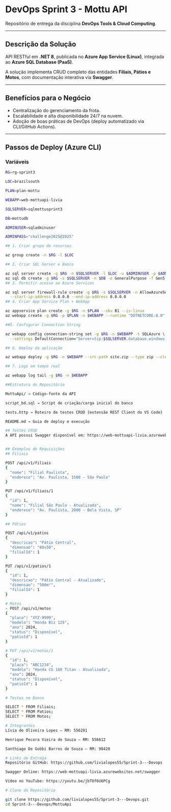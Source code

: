 # DevOps Sprint 3 - Mottu API

Repositório de entrega da disciplina **DevOps Tools & Cloud Computing**.

---

## Descrição da Solução
API RESTful em **.NET 8**, publicada no **Azure App Service (Linux)**, integrada ao **Azure SQL Database (PaaS)**.  

A solução implementa CRUD completo das entidades **Filiais, Pátios e Motos**, com documentação interativa via **Swagger**.

---

##  Benefícios para o Negócio
- Centralização do gerenciamento da frota.  
- Escalabilidade e alta disponibilidade 24/7 na nuvem.  
- Adoção de boas práticas de DevOps (deploy automatizado via CLI/GitHub Actions).  

---

## Passos de Deploy (Azure CLI)

###  Variáveis
```bash
RG=rg-sprint3

LOC=brazilsouth

PLAN=plan-mottu

WEBAPP=web-mottuapi-livia

SQLSERVER=sqlmottusprint3

DB=mottudb

ADMINUSER=sqladminuser

ADMINPASS="challenge2025@2025"

## 1. Criar grupo de recursos

az group create -n $RG -l $LOC

## 2. Criar SQL Server e Banco

az sql server create -g $RG -n $SQLSERVER -l $LOC -u $ADMINUSER -p $ADMINPASS
az sql db create -g $RG -s $SQLSERVER -n $DB -e GeneralPurpose -f Gen5 -c 2
## 3. Permitir acesso ao Azure Services

az sql server firewall-rule create -g $RG -s $SQLSERVER -n AllowAzureServices \
  --start-ip-address 0.0.0.0 --end-ip-address 0.0.0.0
## 4. Criar App Service Plan + WebApp

az appservice plan create -g $RG -n $PLAN --sku B1 --is-linux
az webapp create -g $RG -p $PLAN -n $WEBAPP --runtime "DOTNETCORE:8.0"

##5. Configurar Connection String

az webapp config connection-string set -g $RG -n $WEBAPP -t SQLAzure \
  --settings DefaultConnection="Server=tcp:$SQLSERVER.database.windows.net,1433;Initial Catalog=$DB;User ID=$ADMINUSER;Password=$ADMINPASS;Encrypt=true;"

## 6. Deploy da aplicação

az webapp deploy -g $RG -n $WEBAPP --src-path site.zip --type zip --clean true

## 7. Logs em tempo real

az webapp log tail -g $RG -n $WEBAPP

##Estrutura do Repositório

MottuApi/ → Código-fonte da API

script_bd.sql → Script de criação/carga inicial do banco

tests.http → Roteiro de testes CRUD (extensão REST Client do VS Code)

README.md → Guia de deploy e execução

## Testes CRUD
A API possui Swagger disponível em: https://web-mottuapi-livia.azurewebsites.net/swagger/index.html


## Exemplos de Requisições
## Filiais

POST /api/v1/filiais
{
  "nome": "Filial Paulista",
  "endereco": "Av. Paulista, 1500 - São Paulo"
}

PUT /api/v1/filiais/1
{
  "id": 1,
  "nome": "Filial São Paulo - Atualizada",
  "endereco": "Av. Paulista, 2000 - Bela Vista, SP"
}

## Pátios

POST /api/v1/patios
{
  "descricao": "Pátio Central",
  "dimensao": "80x50",
  "filialId": 1
}

PUT /api/v1/patios/1
{
  "id": 1,
  "descricao": "Pátio Central - Atualizado",
  "dimensao": "500m²",
  "filialId": 1
}

# Motos
- POST /api/v1/motos
{
  "placa": "XYZ-9999",
  "modelo": "Honda Biz 125",
  "ano": 2024,
  "status": "Disponível",
  "patioId": 1
}

# PUT /api/v1/motos/1
{
  "id": 1,
  "placa": "ABC1234",
  "modelo": "Honda CG 160 Titan - Atualizada",
  "ano": 2024,
  "status": "Disponível",
  "patioId": 1
}

# Testes no Banco

SELECT * FROM Filiais;
SELECT * FROM Patios;
SELECT * FROM Motos;

# Integrantes
Lívia de Oliveira Lopes – RM: 556281

Henrique Pecora Vieira de Souza – RM: 556612

Santhiago De Gobbi Barros de Souza – RM: 98420

# Links de Entrega
Repositório GitHub: https://github.com/livialopes55/Sprint-3---Devops

Swagger Online: https://web-mottuapi-livia.azurewebsites.net/swagger

Vídeo no YouTube: https://youtu.be/jbTOf6U6PCg

# Clone do Repositório

git clone https://github.com/livialopes55/Sprint-3---Devops.git
cd Sprint-3---Devops/MottuApi
